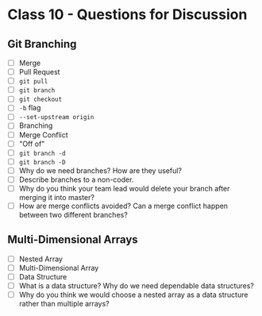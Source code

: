 # Class 10 - Questions for Discussion

## Git Branching

- [ ] Merge
- [ ] Pull Request
- [ ] `git pull`
- [ ] `git branch`
- [ ] `git checkout`
- [ ] `-b` flag
- [ ] `--set-upstream origin`
- [ ] Branching
- [ ] Merge Conflict
- [ ] "Off of"
- [ ] `git branch -d`
- [ ] `git branch -D`
- [ ] Why do we need branches? How are they useful?
- [ ] Describe branches to a non-coder.
- [ ] Why do you think your team lead would delete your branch after merging it into master?
- [ ] How are merge conflicts avoided? Can a merge conflict happen between two different branches?

## Multi-Dimensional Arrays

- [ ] Nested Array
- [ ] Multi-Dimensional Array
- [ ] Data Structure
- [ ] What is a data structure? Why do we need dependable data structures?
- [ ] Why do you think we would choose a nested array as a data structure rather than multiple arrays?